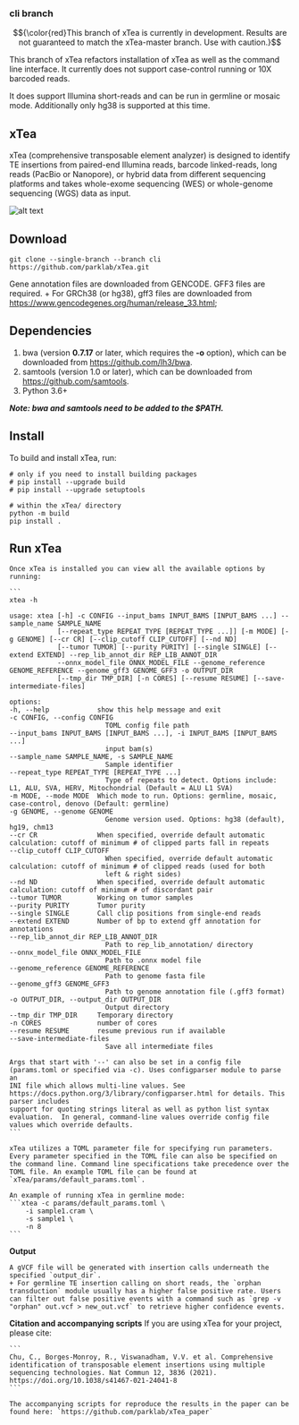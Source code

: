 ### cli branch

$${\color{red}This branch of xTea is currently in development. Results are not guaranteed to match the xTea-master branch. Use with caution.}$$

This branch of xTea refactors installation of xTea as well as the command line interface. It currently does not support case-control running or 10X barcoded reads.

It does support Illumina short-reads and can be run in germline or mosaic mode. Additionally only hg38 is supported at this time.


## xTea

xTea (comprehensive transposable element analyzer) is designed to identify TE insertions from paired-end Illumina reads, barcode linked-reads, long reads (PacBio or Nanopore), or hybrid data from different sequencing platforms and takes whole-exome sequencing (WES) or whole-genome sequencing (WGS) data as input. 

![alt text](./xTea_workflow.png)


## Download

```
git clone --single-branch --branch cli  https://github.com/parklab/xTea.git
```
	
Gene annotation files are downloaded from GENCODE. GFF3 files are required.
	+ For GRCh38 (or hg38), gff3 files are downloaded from https://www.gencodegenes.org/human/release_33.html;

## Dependencies

1. bwa (version **0.7.17** or later, which requires the **-o** option), which can be downloaded from https://github.com/lh3/bwa.
2. samtools (version 1.0 or later), which can be downloaded from https://github.com/samtools.
3. Python 3.6+

***Note: bwa and samtools need to be added to the $PATH.***


## Install

To build and install xTea, run:
```
# only if you need to install building packages
# pip install --upgrade build
# pip install --upgrade setuptools

# within the xTea/ directory
python -m build
pip install .
``` 

## Run xTea

	Once xTea is installed you can view all the available options by running:

	```
	xtea -h

	usage: xtea [-h] -c CONFIG --input_bams INPUT_BAMS [INPUT_BAMS ...] --sample_name SAMPLE_NAME
				[--repeat_type REPEAT_TYPE [REPEAT_TYPE ...]] [-m MODE] [-g GENOME] [--cr CR] [--clip_cutoff CLIP_CUTOFF] [--nd ND]
				[--tumor TUMOR] [--purity PURITY] [--single SINGLE] [--extend EXTEND] --rep_lib_annot_dir REP_LIB_ANNOT_DIR
				--onnx_model_file ONNX_MODEL_FILE --genome_reference GENOME_REFERENCE --genome_gff3 GENOME_GFF3 -o OUTPUT_DIR
				[--tmp_dir TMP_DIR] [-n CORES] [--resume RESUME] [--save-intermediate-files]

	options:
	-h, --help            show this help message and exit
	-c CONFIG, --config CONFIG
							TOML config file path
	--input_bams INPUT_BAMS [INPUT_BAMS ...], -i INPUT_BAMS [INPUT_BAMS ...]
							input bam(s)
	--sample_name SAMPLE_NAME, -s SAMPLE_NAME
							Sample identifier
	--repeat_type REPEAT_TYPE [REPEAT_TYPE ...]
							Type of repeats to detect. Options include: L1, ALU, SVA, HERV, Mitochondrial (Default = ALU L1 SVA)
	-m MODE, --mode MODE  Which mode to run. Options: germline, mosaic, case-control, denovo (Default: germline)
	-g GENOME, --genome GENOME
							Genome version used. Options: hg38 (default), hg19, chm13
	--cr CR               When specified, override default automatic calculation: cutoff of minimum # of clipped parts fall in repeats
	--clip_cutoff CLIP_CUTOFF
							When specified, override default automatic calculation: cutoff of minimum # of clipped reads (used for both
							left & right sides)
	--nd ND               When specified, override default automatic calculation: cutoff of minimum # of discordant pair
	--tumor TUMOR         Working on tumor samples
	--purity PURITY       Tumor purity
	--single SINGLE       Call clip positions from single-end reads
	--extend EXTEND       Number of bp to extend gff annotation for annotations
	--rep_lib_annot_dir REP_LIB_ANNOT_DIR
							Path to rep_lib_annotation/ directory
	--onnx_model_file ONNX_MODEL_FILE
							Path to .onnx model file
	--genome_reference GENOME_REFERENCE
							Path to genome fasta file
	--genome_gff3 GENOME_GFF3
							Path to genome annotation file (.gff3 format)
	-o OUTPUT_DIR, --output_dir OUTPUT_DIR
							Output directory
	--tmp_dir TMP_DIR     Temporary directory
	-n CORES              number of cores
	--resume RESUME       resume previous run if available
	--save-intermediate-files
							Save all intermediate files

	Args that start with '--' can also be set in a config file (params.toml or specified via -c). Uses configparser module to parse an
	INI file which allows multi-line values. See https://docs.python.org/3/library/configparser.html for details. This parser includes
	support for quoting strings literal as well as python list syntax evaluation.  In general, command-line values override config file
	values which override defaults.
	```

	xTea utilizes a TOML parameter file for specifying run parameters. Every parameter specified in the TOML file can also be specified on the command line. Command line specifications take precedence over the TOML file. An example TOML file can be found at `xTea/params/default_params.toml`. 

	An example of running xTea in germline mode:
	```xtea -c params/default_params.toml \
		-i sample1.cram \
		-s sample1 \
		-n 8
	```

			
**Output**

	A gVCF file will be generated with insertion calls underneath the specified `output_dir`.
	+ For germline TE insertion calling on short reads, the `orphan transduction` module usually has a higher false positive rate. Users can filter out false positive events with a command such as `grep -v "orphan" out.vcf > new_out.vcf` to retrieve higher confidence events.


**Citation and accompanying scripts**
	If you are using xTea for your project, please cite:
	
	```
	Chu, C., Borges-Monroy, R., Viswanadham, V.V. et al. Comprehensive identification of transposable element insertions using multiple sequencing technologies. Nat Commun 12, 3836 (2021). https://doi.org/10.1038/s41467-021-24041-8
	```

	The accompanying scripts for reproduce the results in the paper can be found here: `https://github.com/parklab/xTea_paper`
